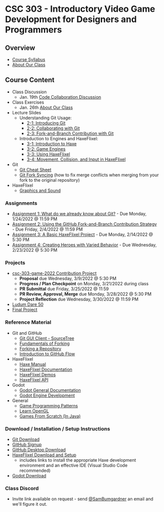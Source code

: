 # CSC 303 - Introductory Video Game Development for Designers and Programmers

## Overview
 * [Course Syllabus](syllabus.md)
 * [About Our Class](about_our_class.md)

## Course Content
 * Class Discussion
   * Jan. 19th [Code Collaboration Discussion](lectures/class_discussion/code_collaboration_strategies.md)
 * Class Exercises
   * Jan. 26th [About Our Class](lectures/exercises/e1_about_our_class.md)
 * Lecture Slides
   * Understanding Git Usage:
     * [2-1: Introducing Git](https://docs.google.com/presentation/d/1mGX1zADfTeWzc-_-zPXXvip5MkeFmzGTAX3hMSvDYXY/edit?usp=sharing)
     * [2-2: Collaborating with Git](https://docs.google.com/presentation/d/1fWNFHAkDh2oXK_qIt8i9iSiDnyxicIRgQKlp-VgyYDY/edit?usp=sharing)
     * [2-3: Fork-and-Branch Contribution with Git](https://docs.google.com/presentation/d/1kDT7THm1McMEHkb7dtivV_1u5yDohQHhODZqOeO9hsY/edit?usp=sharing)
   * Introduction to Engines and HaxeFlixel:
     * [3-1: Introduction to Haxe](https://docs.google.com/presentation/d/1vGgZyPblcR40ZwNqnSl1biyXQIarP_rFbfpXRBvdOVc/edit?usp=sharing)
     * [3-2: Game Engines](https://docs.google.com/presentation/d/1BVYgPPEwV8UTX37kkWcz8cyLa5FGoHoFkB5DDFMNu8k/edit?usp=sharing)
     * [3-3: Using HaxeFlixel](https://docs.google.com/presentation/d/1XafnvomMcqsNymR8TkAa1oEMtXFg5bs4JPQiJI9LXAU/edit?usp=sharing)
     * [3-4: Movement, Collision, and Input in HaxeFlixel](https://docs.google.com/presentation/d/12bjZwBrXex_cqsRUurj6JhhsAAf3mny7ENCq9YzIoDg/edit?usp=sharing)
 * Git
   * [Git Cheat Sheet](lectures/git/git_cheat_sheet.md)
   * [Git Fork Syncing](lectures/git/git_fork_syncing.md) (how to fix merge conflicts when merging from your fork to the original repository)
 * HaxeFlixel
   * [Graphics and Sound](lectures/haxeflixel/graphics_and_sound.md)

### Assignments
 * [Assignment 1: What do we already know about Git?](assignments/a1_git_review.md) -
   Due Monday, 1/24/2022 @ 11:59 PM
 * [Assignment 2: Using the GitHub Fork-and-Branch Contribution Strategy](assignments/a2_git_fork_contribution.md) - 
   Due Friday, 2/4/2022 @ 11:59 PM
 * [Assignment 3: A Basic HaxeFlixel Project](assignments/a3_basic_flixel_project.md) - 
   Due Monday, 2/14/2022 @ 5:30 PM
 * [Assignment 4: Creating Heroes with Varied Behavior](assignments/a4_heroes.md) - 
   Due Wednesday, 2/23/2022 @ 5:30 PM

### Projects
 * [csc-303-game-2022 Contribution Project](projects/midterm.md)
   * **Proposal** due Wednesday, 3/9/2022 @ 5:30 PM
   * **Progress / Plan Checkpoint** on Monday, 3/21/2022 during class
   * **PR Submittal** due Friday, 3/25/2022 @ 11:59
   * **PR Review, Approval, Merge** due Monday, 3/28/2022 @ 5:30 PM 
   * **Project Reflection** due Wednesday, 3/30/2022 @ 11:59 PM
 * [Ludum Dare 50](projects/ludum_dare.md)
 * [Final Project](projects/final.md)

### Reference Material
 * Git and GitHub
   * [Git GUI Client - SourceTree](https://www.atlassian.com/software/sourcetree/overview/)
   * [Fundamentals of Forking](https://guides.github.com/activities/forking/)
   * [Forking a Repository](https://help.github.com/articles/fork-a-repo/)
   * [Introduction to GitHub Flow](https://guides.github.com/introduction/flow/)
 * HaxeFlixel
   * [Haxe Manual](https://haxe.org/manual/introduction.html)
   * [HaxeFlixel Documentation](http://haxeflixel.com/documentation/)
   * [HaxeFlixel Demos](http://haxeflixel.com/demos/)
   * [HaxeFlixel API](http://api.haxeflixel.com/flixel/)
 * Godot
   * [Godot General Documentation](https://docs.godotengine.org/en/stable/)
   * [Godot Engine Development](https://docs.godotengine.org/en/stable/development/cpp/index.html)
 * General
   * [Game Programming Patterns](http://gameprogrammingpatterns.com/contents.html)
   * [Learn OpenGL](https://learnopengl.com/)
   * [Games From Scratch (In Java)](http://fivedots.coe.psu.ac.th/~ad/jg/)

### Download / Installation / Setup Instructions
 * [Git Download](https://git-scm.com/book/en/v2/Getting-Started-Installing-Git)
 * [GitHub Signup](https://github.com/signup)
 * [GitHub Desktop Download](https://desktop.github.com/)
 * [HaxeFlixel Download and Setup](http://haxeflixel.com/documentation/getting-started/) 
   * includes links to install the appropriate Haxe development environment and an effective IDE (Visual Studio Code recommended)
 * [Godot Download](https://godotengine.org/download)


### Class Discord
* Invite link available on request - send [@SamBumgardner](https://github.com/SamBumgardner) an email and we'll figure it out.
